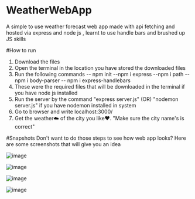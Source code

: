 # WeatherWebApp
A simple to use weather forecast web app made with api fetching and hosted via express and node js , learnt to use handle bars and brushed up JS skills

#How to run
1. Download the files 
2. Open the terminal in the location you have stored the downloaded files
3. Run the following commands
-- npm init
--npm i express
--npm i path
--npm i body-parser
-- npm i express-handlebars
4. These were the required files that will be downloaded in the terminal if you have node js installed
5. Run the server by the command "express server.js" (OR) "nodemon server.js" if you have nodemon installed in system
6. Go to browser and write localhost:3000/
7. Get the weather☁️ of the city you like❤️. "Make sure the city name's is correct"

#Snapshots
Don't want to do those steps to see how web app looks? Here are some screenshots that will give you an idea 

![image](https://user-images.githubusercontent.com/122151963/221845700-b3f5f11f-624a-47c3-960c-d45b31f6f6f1.png)

![image](https://user-images.githubusercontent.com/122151963/221845723-7519102b-6530-4adf-b811-56141d4b60c1.png)

![image](https://user-images.githubusercontent.com/122151963/221845761-567a298c-cde1-4eea-9178-7ea649af92c5.png)

![image](https://user-images.githubusercontent.com/122151963/221845775-d03ca7d7-a4d0-4e3e-a7cd-b481965d8164.png)


